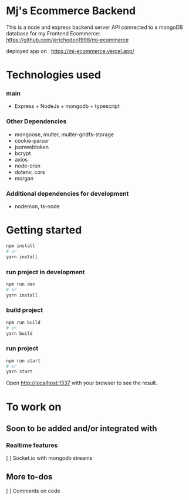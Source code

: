 # Mj's Ecommerce Backend

This is a node and express backend server API connected to a mongoDB database for my
Frontend Ecommerce: https://github.com/jerichodon1998/mj-ecommerce

deployed app on : https://mj-ecommerce.vercel.app/

# Technologies used

### main

- Express + NodeJs + mongodb + typescript

### Other Dependencies

- mongoose, multer, multer-gridfs-storage
- cookie-parser
- jsonwebtoken
- bcrypt
- axios
- node-cron
- dotenv, cors
- morgan

### Additional dependencies for development

- nodemon, ts-node

# Getting started

```bash
npm install
# or
yarn install
```

### run project in development

```bash
npm run dev
# or
yarn install
```

### build project

```bash
npm run build
# or
yarn build
```

### run project

```bash
npm run start
# or
yarn start
```

Open [http://localhost:1337](http://localhost:1337) with your browser to see the result.

# To work on

## Soon to be added and/or integrated with

### Realtime features

[ ] Socket.io with mongodb streams

## More to-dos

[ ] Comments on code
